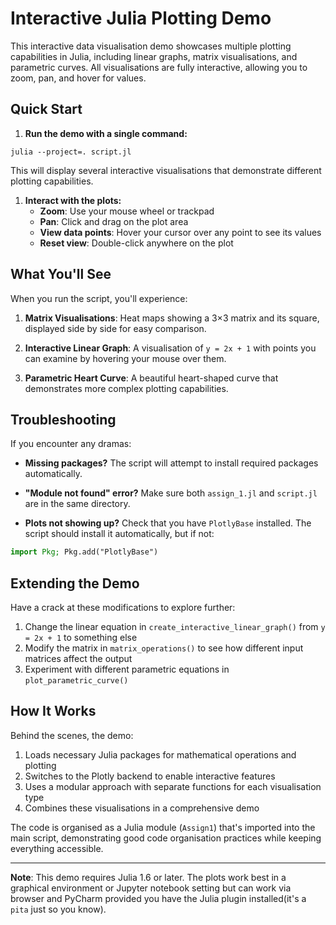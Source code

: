 # Interactive Julia Plotting Demo

This interactive data visualisation demo showcases multiple plotting capabilities in Julia, including linear graphs, matrix visualisations, and parametric curves. All visualisations are fully interactive, allowing you to zoom, pan, and hover for values.

## Quick Start

1. **Run the demo with a single command:**
```shell script
julia --project=. script.jl
```

   This will display several interactive visualisations that demonstrate different plotting capabilities.

1. **Interact with the plots:**
   - **Zoom**: Use your mouse wheel or trackpad
   - **Pan**: Click and drag on the plot area
   - **View data points**: Hover your cursor over any point to see its values
   - **Reset view**: Double-click anywhere on the plot

## What You'll See

When you run the script, you'll experience:

1. **Matrix Visualisations**: Heat maps showing a 3×3 matrix and its square, displayed side by side for easy comparison.

2. **Interactive Linear Graph**: A visualisation of `y = 2x + 1` with points you can examine by hovering your mouse over them.

3. **Parametric Heart Curve**: A beautiful heart-shaped curve that demonstrates more complex plotting capabilities.

## Troubleshooting

If you encounter any dramas:

- **Missing packages?** The script will attempt to install required packages automatically.

- **"Module not found" error?** Make sure both `assign_1.jl` and `script.jl` are in the same directory.

- **Plots not showing up?** Check that you have `PlotlyBase` installed. The script should install it automatically, but if not:
```julia
import Pkg; Pkg.add("PlotlyBase")
```

## Extending the Demo

Have a crack at these modifications to explore further:

1. Change the linear equation in `create_interactive_linear_graph()` from `y = 2x + 1` to something else
2. Modify the matrix in `matrix_operations()` to see how different input matrices affect the output
3. Experiment with different parametric equations in `plot_parametric_curve()`

## How It Works

Behind the scenes, the demo:
1. Loads necessary Julia packages for mathematical operations and plotting
2. Switches to the Plotly backend to enable interactive features
3. Uses a modular approach with separate functions for each visualisation type
4. Combines these visualisations in a comprehensive demo

The code is organised as a Julia module (`Assign1`) that's imported into the main script, demonstrating good code organisation practices while keeping everything accessible.

---

**Note**: This demo requires Julia 1.6 or later. The plots work best in a graphical environment or Jupyter notebook setting but can work via browser and PyCharm provided you have the Julia plugin installed(it's a `pita` just so you know).